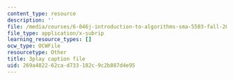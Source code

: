 ```yaml
---
content_type: resource
description: ''
file: /media/courses/6-046j-introduction-to-algorithms-sma-5503-fall-2005/269a482262cad733182c9c2b887d4e95_mR_RUjsJnV8.srt
file_type: application/x-subrip
learning_resource_types: []
ocw_type: OCWFile
resourcetype: Other
title: 3play caption file
uid: 269a4822-62ca-d733-182c-9c2b887d4e95
---
```

